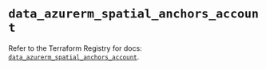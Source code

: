 # `data_azurerm_spatial_anchors_account`

Refer to the Terraform Registry for docs: [`data_azurerm_spatial_anchors_account`](https://registry.terraform.io/providers/hashicorp/azurerm/4.50.0/docs/data-sources/spatial_anchors_account).
